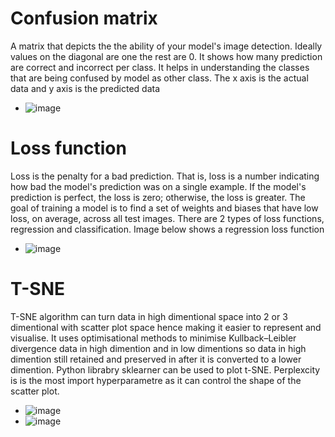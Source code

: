 # Confusion matrix
A matrix that depicts the the ability of your model's image detection. Ideally values on the diagonal are one the rest are 0. It shows how many prediction are correct and incorrect per class. It helps in understanding the classes that are being confused by model as other class. The x axis is the actual data and y axis is the predicted data
- ![image](https://github.com/ENGGP/ENGGP.github.io/assets/90888168/3bdeb18b-dcdf-48d8-9a97-d38112a2de4a)


# Loss function
Loss is the penalty for a bad prediction. That is, loss is a number indicating how bad the model's prediction was on a single example. If the model's prediction is perfect, the loss is zero; otherwise, the loss is greater. The goal of training a model is to find a set of weights and biases that have low loss, on average, across all test images. There are 2 types of loss functions, regression and classification. Image below shows a regression loss function
- ![image](https://github.com/ENGGP/ENGGP.github.io/assets/90888168/9fc36e7e-a5dc-466b-9a76-743cc2d0095c)

# T-SNE
T-SNE algorithm can turn data in high dimentional space into 2 or 3 dimentional with scatter plot space hence making it easier to represent and visualise. It uses optimisational methods to minimise Kullback–Leibler divergence data in high dimention and in low dimentions so data in high dimention still retained and preserved in after it is converted to a lower dimention. Python librabry sklearner can be used to plot t-SNE. Perplexcity is is the most import hyperparametre as it can control the shape of the scatter plot.

- ![image](https://github.com/ENGGP/ENGGP.github.io/assets/90888168/bfdd3c63-a365-4452-a0b8-edcdfcf82060)
- ![image](https://github.com/ENGGP/ENGGP.github.io/assets/90888168/26309673-3980-4f18-90ad-de7638a5868c)

